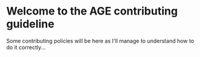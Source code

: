 # Welcome to the AGE contributing guideline

Some contributing policies will be here as I'll manage to understand how to do it correctly...
